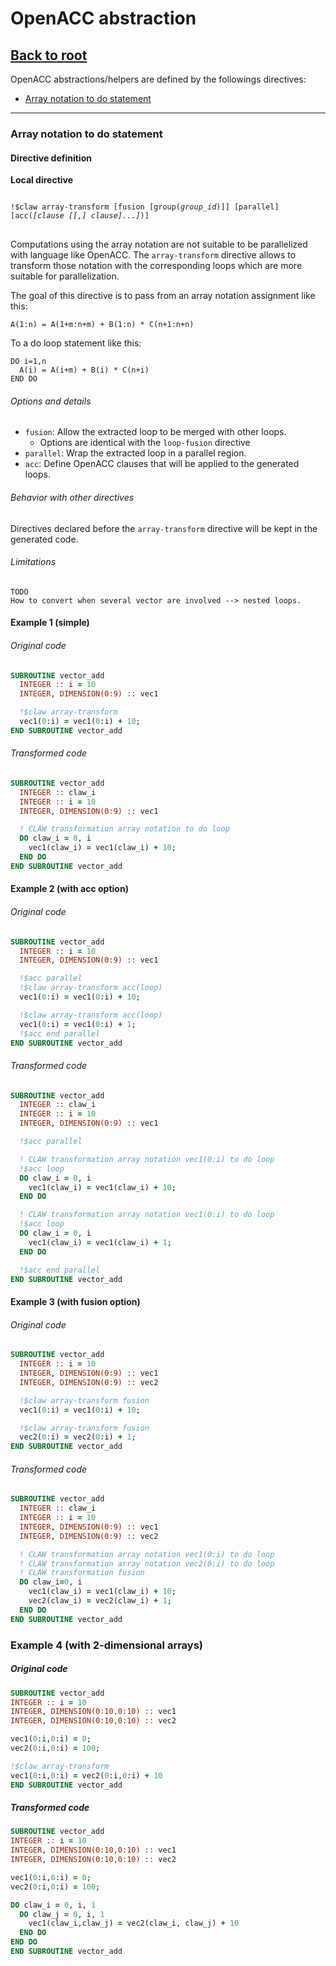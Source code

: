 # OpenACC abstraction
[Back to root](../README.md)
---

OpenACC abstractions/helpers are defined by the followings directives:
* [Array notation to do statement](#array-notation-to-do-statement)

---


### Array notation to do statement
#### Directive definition
**Local directive**
<pre>
<code>
!$claw array-transform [fusion [group(<i>group_id</i>)]] [parallel] [acc(<i>[clause [[,] clause]...]</i>)]
</code>
</pre>

Computations using the array notation are not suitable to be parallelized with
language like OpenACC. The `array-transform` directive allows to transform those
notation with the corresponding loops which are more suitable for
parallelization.

The goal of this directive is to pass from an array notation assignment like
this:

```Fortran
A(1:n) = A(1+m:n+m) + B(1:n) * C(n+1:n+n)
```

To a do loop statement like this:

```Fortran
DO i=1,n
  A(i) = A(i+m) + B(i) * C(n+i)
END DO
```


###### Options and details
* `fusion`: Allow the extracted loop to be merged with other loops.
  * Options are identical with the `loop-fusion` directive
* `parallel`: Wrap the extracted loop in a parallel region.
* `acc`: Define OpenACC clauses that will be applied to the generated loops.


###### Behavior with other directives
Directives declared before the `array-transform` directive will be kept in the
generated code.

###### Limitations
<!--- TODO --->
```
TODO
How to convert when several vector are involved --> nested loops.
```

#### Example 1 (simple)
###### Original code
```fortran
SUBROUTINE vector_add
  INTEGER :: i = 10
  INTEGER, DIMENSION(0:9) :: vec1

  !$claw array-transform
  vec1(0:i) = vec1(0:i) + 10;
END SUBROUTINE vector_add
```

###### Transformed code
```fortran
SUBROUTINE vector_add
  INTEGER :: claw_i
  INTEGER :: i = 10
  INTEGER, DIMENSION(0:9) :: vec1

  ! CLAW transformation array notation to do loop
  DO claw_i = 0, i
    vec1(claw_i) = vec1(claw_i) + 10;
  END DO
END SUBROUTINE vector_add
```

#### Example 2 (with acc option)
###### Original code
```fortran
SUBROUTINE vector_add
  INTEGER :: i = 10
  INTEGER, DIMENSION(0:9) :: vec1

  !$acc parallel
  !$claw array-transform acc(loop)
  vec1(0:i) = vec1(0:i) + 10;

  !$claw array-transform acc(loop)
  vec1(0:i) = vec1(0:i) + 1;
  !$acc end parallel
END SUBROUTINE vector_add
```

###### Transformed code
```fortran
SUBROUTINE vector_add
  INTEGER :: claw_i
  INTEGER :: i = 10
  INTEGER, DIMENSION(0:9) :: vec1

  !$acc parallel

  ! CLAW transformation array notation vec1(0:i) to do loop
  !$acc loop
  DO claw_i = 0, i
    vec1(claw_i) = vec1(claw_i) + 10;
  END DO

  ! CLAW transformation array notation vec1(0:i) to do loop
  !$acc loop
  DO claw_i = 0, i
    vec1(claw_i) = vec1(claw_i) + 1;
  END DO

  !$acc end parallel
END SUBROUTINE vector_add
```

#### Example 3 (with fusion option)
###### Original code
```fortran
SUBROUTINE vector_add
  INTEGER :: i = 10
  INTEGER, DIMENSION(0:9) :: vec1
  INTEGER, DIMENSION(0:9) :: vec2

  !$claw array-transform fusion
  vec1(0:i) = vec1(0:i) + 10;

  !$claw array-transform fusion
  vec2(0:i) = vec2(0:i) + 1;
END SUBROUTINE vector_add
```

###### Transformed code
```fortran
SUBROUTINE vector_add
  INTEGER :: claw_i
  INTEGER :: i = 10
  INTEGER, DIMENSION(0:9) :: vec1
  INTEGER, DIMENSION(0:9) :: vec2

  ! CLAW transformation array notation vec1(0:i) to do loop
  ! CLAW transformation array notation vec2(0:i) to do loop
  ! CLAW transformation fusion
  DO claw_i=0, i
    vec1(claw_i) = vec1(claw_i) + 10;
    vec2(claw_i) = vec2(claw_i) + 1;
  END DO
END SUBROUTINE vector_add
```

### Example 4 (with 2-dimensional arrays)
##### Original code
```fortran
SUBROUTINE vector_add
INTEGER :: i = 10
INTEGER, DIMENSION(0:10,0:10) :: vec1
INTEGER, DIMENSION(0:10,0:10) :: vec2

vec1(0:i,0:i) = 0;
vec2(0:i,0:i) = 100;

!$claw array-transform
vec1(0:i,0:i) = vec2(0:i,0:i) + 10
END SUBROUTINE vector_add
```

##### Transformed code
```fortran
SUBROUTINE vector_add
INTEGER :: i = 10
INTEGER, DIMENSION(0:10,0:10) :: vec1
INTEGER, DIMENSION(0:10,0:10) :: vec2

vec1(0:i,0:i) = 0;
vec2(0:i,0:i) = 100;

DO claw_i = 0, i, 1
  DO claw_j = 0, i, 1
    vec1(claw_i,claw_j) = vec2(claw_i, claw_j) + 10    
  END DO
END DO
END SUBROUTINE vector_add
```
